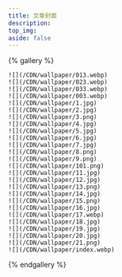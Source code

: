 ```yaml
---
title: 文章封面
description:
top_img:
aside: false
---
```

{% gallery %}

    ![](/CDN/wallpaper/013.webp)
    ![](/CDN/wallpaper/023.webp)
    ![](/CDN/wallpaper/033.webp)
    ![](/CDN/wallpaper/003.webp)
    ![](/CDN/wallpaper/1.jpg)
    ![](/CDN/wallpaper/2.jpg)
    ![](/CDN/wallpaper/3.png)
    ![](/CDN/wallpaper/4.jpg)
    ![](/CDN/wallpaper/5.jpg)
    ![](/CDN/wallpaper/6.jpg)
    ![](/CDN/wallpaper/7.jpg)
    ![](/CDN/wallpaper/8.png)
    ![](/CDN/wallpaper/9.png)
    ![](/CDN/wallpaper/101.png)
    ![](/CDN/wallpaper/11.jpg)
    ![](/CDN/wallpaper/12.jpg)
    ![](/CDN/wallpaper/13.png)
    ![](/CDN/wallpaper/14.jpg)
    ![](/CDN/wallpaper/15.png)
    ![](/CDN/wallpaper/16.jpg)
    ![](/CDN/wallpaper/17.webp)
    ![](/CDN/wallpaper/18.jpg)  
    ![](/CDN/wallpaper/19.jpg)
    ![](/CDN/wallpaper/20.jpg)
    ![](/CDN/wallpaper/21.png)
    ![](/CDN/wallpaper/index.webp)
    
{% endgallery %}